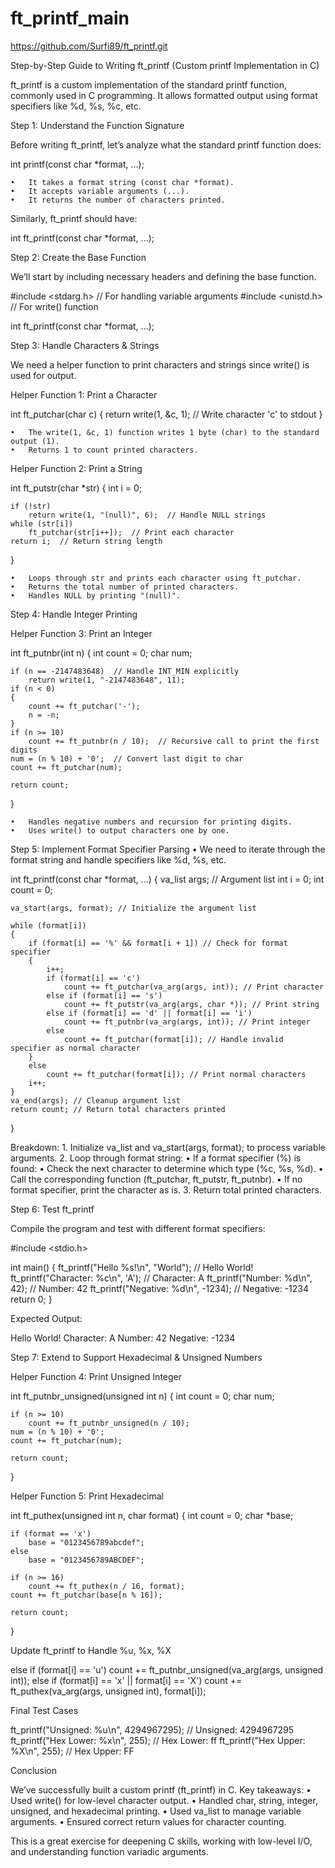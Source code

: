 # ft_printf_main

https://github.com/Surfi89/ft_printf.git


Step-by-Step Guide to Writing ft_printf (Custom printf Implementation in C)

ft_printf is a custom implementation of the standard printf function, commonly used in C programming. It allows formatted output using format specifiers like %d, %s, %c, etc.

Step 1: Understand the Function Signature

Before writing ft_printf, let’s analyze what the standard printf function does:

int printf(const char *format, ...);

	•	It takes a format string (const char *format).
	•	It accepts variable arguments (...).
	•	It returns the number of characters printed.

Similarly, ft_printf should have:

int ft_printf(const char *format, ...);

Step 2: Create the Base Function

We’ll start by including necessary headers and defining the base function.

#include <stdarg.h>   // For handling variable arguments
#include <unistd.h>   // For write() function

int ft_printf(const char *format, ...);

Step 3: Handle Characters & Strings

We need a helper function to print characters and strings since write() is used for output.

Helper Function 1: Print a Character

int ft_putchar(char c)
{
    return write(1, &c, 1);  // Write character 'c' to stdout
}

	•	The write(1, &c, 1) function writes 1 byte (char) to the standard output (1).
	•	Returns 1 to count printed characters.

Helper Function 2: Print a String

int ft_putstr(char *str)
{
    int i = 0;

    if (!str)
        return write(1, "(null)", 6);  // Handle NULL strings
    while (str[i])
        ft_putchar(str[i++]);  // Print each character
    return i;  // Return string length
}

	•	Loops through str and prints each character using ft_putchar.
	•	Returns the total number of printed characters.
	•	Handles NULL by printing "(null)".

Step 4: Handle Integer Printing

Helper Function 3: Print an Integer

int ft_putnbr(int n)
{
    int count = 0;
    char num;

    if (n == -2147483648)  // Handle INT_MIN explicitly
        return write(1, "-2147483648", 11);
    if (n < 0)
    {
        count += ft_putchar('-');
        n = -n;
    }
    if (n >= 10)
        count += ft_putnbr(n / 10);  // Recursive call to print the first digits
    num = (n % 10) + '0';  // Convert last digit to char
    count += ft_putchar(num);
    
    return count;
}

	•	Handles negative numbers and recursion for printing digits.
	•	Uses write() to output characters one by one.

Step 5: Implement Format Specifier Parsing
	•	We need to iterate through the format string and handle specifiers like %d, %s, etc.

int ft_printf(const char *format, ...)
{
    va_list args; // Argument list
    int i = 0;
    int count = 0;

    va_start(args, format); // Initialize the argument list

    while (format[i])
    {
        if (format[i] == '%' && format[i + 1]) // Check for format specifier
        {
            i++;
            if (format[i] == 'c')
                count += ft_putchar(va_arg(args, int)); // Print character
            else if (format[i] == 's')
                count += ft_putstr(va_arg(args, char *)); // Print string
            else if (format[i] == 'd' || format[i] == 'i')
                count += ft_putnbr(va_arg(args, int)); // Print integer
            else
                count += ft_putchar(format[i]); // Handle invalid specifier as normal character
        }
        else
            count += ft_putchar(format[i]); // Print normal characters
        i++;
    }
    va_end(args); // Cleanup argument list
    return count; // Return total characters printed
}

Breakdown:
	1.	Initialize va_list and va_start(args, format); to process variable arguments.
	2.	Loop through format string:
	•	If a format specifier (%) is found:
	•	Check the next character to determine which type (%c, %s, %d).
	•	Call the corresponding function (ft_putchar, ft_putstr, ft_putnbr).
	•	If no format specifier, print the character as is.
	3.	Return total printed characters.

Step 6: Test ft_printf

Compile the program and test with different format specifiers:

#include <stdio.h>

int main()
{
    ft_printf("Hello %s!\n", "World");        // Hello World!
    ft_printf("Character: %c\n", 'A');        // Character: A
    ft_printf("Number: %d\n", 42);            // Number: 42
    ft_printf("Negative: %d\n", -1234);       // Negative: -1234
    return 0;
}

Expected Output:

Hello World!
Character: A
Number: 42
Negative: -1234

Step 7: Extend to Support Hexadecimal & Unsigned Numbers

Helper Function 4: Print Unsigned Integer

int ft_putnbr_unsigned(unsigned int n)
{
    int count = 0;
    char num;

    if (n >= 10)
        count += ft_putnbr_unsigned(n / 10);
    num = (n % 10) + '0';
    count += ft_putchar(num);
    
    return count;
}

Helper Function 5: Print Hexadecimal

int ft_puthex(unsigned int n, char format)
{
    int count = 0;
    char *base;

    if (format == 'x')
        base = "0123456789abcdef";
    else
        base = "0123456789ABCDEF";

    if (n >= 16)
        count += ft_puthex(n / 16, format);
    count += ft_putchar(base[n % 16]);

    return count;
}

Update ft_printf to Handle %u, %x, %X

else if (format[i] == 'u')
    count += ft_putnbr_unsigned(va_arg(args, unsigned int));
else if (format[i] == 'x' || format[i] == 'X')
    count += ft_puthex(va_arg(args, unsigned int), format[i]);

Final Test Cases

ft_printf("Unsigned: %u\n", 4294967295);  // Unsigned: 4294967295
ft_printf("Hex Lower: %x\n", 255);        // Hex Lower: ff
ft_printf("Hex Upper: %X\n", 255);        // Hex Upper: FF

Conclusion

We’ve successfully built a custom printf (ft_printf) in C. Key takeaways:
	•	Used write() for low-level character output.
	•	Handled char, string, integer, unsigned, and hexadecimal printing.
	•	Used va_list to manage variable arguments.
	•	Ensured correct return values for character counting.

This is a great exercise for deepening C skills, working with low-level I/O, and understanding function variadic arguments.
